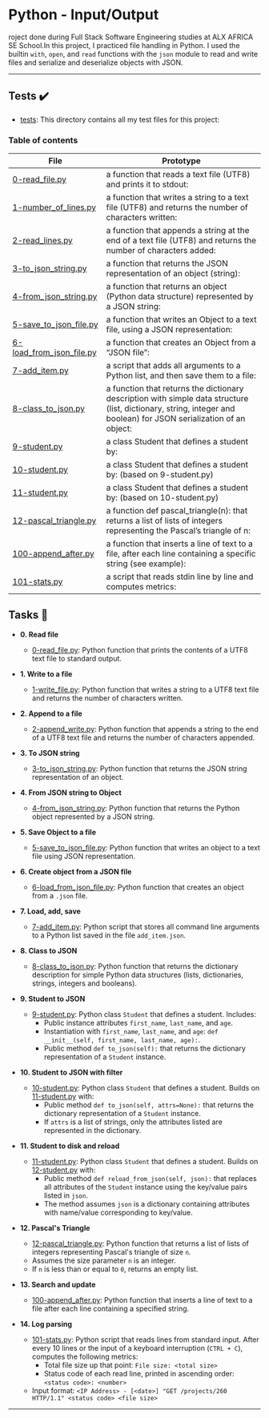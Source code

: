 # Python - Input/Output

roject done during Full Stack Software Engineering studies at ALX AFRICA SE School.In this project, I practiced file handling in Python.  I used the builtin `with`, `open`, and `read` functions with the `json` module to read and write files and serialize and deserialize objects with JSON.

*****

## Tests :heavy_check_mark:

* [tests](./tests): This directory contains all my test files for this project:

### Table of contents

| File        | Prototype               |
| ------------| ----------------------- |
| [0-read_file.py](./0-read_file.py) | a function that reads a text file (UTF8) and prints it to stdout: | `def read_file(filename=""):` |
| [1-number_of_lines.py](./1-write_file.py) | a function that writes a string to a text file (UTF8) and returns the number of characters written: | `def number_of_lines(filename=""):` |
| [2-read_lines.py](./2-append_write.py) | a function that appends a string at the end of a text file (UTF8) and returns the number of characters added: | `def read_lines(filename="", nb_lines=0):` |
| [3-to_json_string.py](./3-to_json_string.py) | a function that returns the JSON representation of an object (string): | `def to_json_string(my_obj):` |
| [4-from_json_string.py](./4-from_json_string.py) | a function that returns an object (Python data structure) represented by a JSON string: | `def from_json_string(my_str):` |
| [5-save_to_json_file.py](./5-save_to_json_file.py) | a function that writes an Object to a text file, using a JSON representation: | `def save_to_json_file(my_obj, filename):` |
| [6-load_from_json_file.py](./6-load_from_json_file.py) | a function that creates an Object from a “JSON file”: | `def load_from_json_file(filename):` |
| [7-add_item.py](./7-add_item.py) | a script that adds all arguments to a Python list, and then save them to a file: | 
| [8-class_to_json.py](./8-class_to_json.py) | a function that returns the dictionary description with simple data structure (list, dictionary, string, integer and boolean) for JSON serialization of an object: | `def class_to_json(obj):` | 
| [9-student.py](./9-student.py) | a class Student that defines a student by: |
| [10-student.py](./10-student.py) | a class Student that defines a student by: (based on 9-student.py) | 
| [11-student.py](11-student.py) | a class Student that defines a student by: (based on 10-student.py) | 
|[12-pascal_triangle.py](./12-pascal_triangle.py) | a function def pascal_triangle(n): that returns a list of lists of integers representing the Pascal’s triangle of n: | `def pascal_triangle(n):` |
| [100-append_after.py](./100-append_after.py) | a function that inserts a line of text to a file, after each line containing a specific string (see example): | `def append_after(filename="", search_string="", new_string=""):` |
| [101-stats.py](101-stats.py) | a script that reads stdin line by line and computes metrics: | 

## Tasks :page_with_curl:

* **0. Read file**
  * [0-read_file.py](./0-read_file.py): Python function that prints the contents of a UTF8 text file to standard output.

* **1. Write to a file**
  * [1-write_file.py](./1-write_file.py): Python function that writes a string to a UTF8 text file and returns the number of characters written.

* **2. Append to a file**
  * [2-append_write.py](./2-append_write.py): Python function that appends a string to the end of a UTF8 text file and returns the number of characters appended.

* **3. To JSON string**
  * [3-to_json_string.py](./3-to_json_string.py): Python function that returns the JSON string representation of an object.

* **4. From JSON string to Object**
  * [4-from_json_string.py](./4-from_json_string.py): Python function that returns the Python object represented by a JSON string.

* **5. Save Object to a file**
  * [5-save_to_json_file.py](./5-save_to_json_file.py): Python function that writes an object to a text file using JSON representation.

* **6. Create object from a JSON file**
  * [6-load_from_json_file.py](./6-load_from_json_file.py): Python function that creates an object from a `.json` file.

* **7. Load, add, save**
  * [7-add_item.py](./7-add_item.py): Python script that stores all command line arguments to a Python list saved in the file `add_item.json`.

* **8. Class to JSON**
  * [8-class_to_json.py](./8-class_to_json.py): Python function that returns the dictionary description for simple Python data structures (lists, dictionaries, strings, integers and booleans).

* **9. Student to JSON**
  * [9-student.py](./9-student.py): Python class `Student` that defines a student. Includes:
    * Public instance attributes `first_name`, `last_name`, and `age`.
    * Instantiation with `first_name`, `last_name`, and `age`: `def __init__(self, first_name, last_name, age):`.
    * Public method `def to_json(self):` that returns the dictionary representation of a `Student` instance.

* **10. Student to JSON with filter**
  * [10-student.py](./10-student.py): Python class `Student` that defines a student. Builds on [11-student.py](./11-student.py) with:
    * Public method `def to_json(self, attrs=None):` that returns the dictionary representation of a `Student` instance.
    * If `attrs` is a list of strings, only the attributes listed are represented in the dictionary.

* **11. Student to disk and reload**
  * [11-student.py](./11-student.py): Python class `Student` that defines a student. Builds on [12-student.py](./12-student.py) with:
    * Public method `def reload_from_json(self, json):` that replaces all attributes of the `Student` instance using the key/value pairs listed in `json`.
    * The method assumes `json` is a dictionary containing attributes with name/value corresponding to key/value.

* **12. Pascal's Triangle**
  * [12-pascal_triangle.py](./12-pascal_triangle.py): Python function that returns a list of lists of integers representing Pascal's triangle of size `n`.
  * Assumes the size parameter `n` is an integer.
  * If `n` is less than or equal to `0`, returns an empty list.

* **13. Search and update**
  * [100-append_after.py](./100-append_after.py): Python function that inserts a line of text to a file after each line containing a specified string.

* **14. Log parsing**
  * [101-stats.py](./101-stats.py): Python script that reads lines from standard input. After every 10 lines or the input of a keyboard interruption (`CTRL + C`), computes the following metrics:
    * Total file size up that point: `File size: <total size>`
    * Status code of each read line, printed in ascending order:  `<status code>: <number>`
  * Input format: `<IP Address> - [<date>] "GET /projects/260 HTTP/1.1"
  <status code> <file size>`

*****


